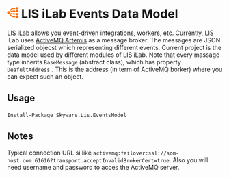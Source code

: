 # <img src="EventsModel/Assets/EventSysIcon.png" height="26"> LIS iLab Events Data Model

[LIS iLab](https://ilab.skyware-group.com/) allows you event-driven integrations, workers, etc. Currently, LIS iLab uses [ActiveMQ Artemis](https://activemq.apache.org/components/artemis/) as a message broker. The messages are JSON serialized objecst which representing different events. Current project is the data model used by different modules of LIS iLab. Note that every massage type inherits `BaseMessage` (abstract class), which has property `DeafultAddress` . This is the address (in term of ActiveMQ borker) where you can expect such an object.

## Usage 

`
Install-Package Skyware.Lis.EventsModel
`

## Notes

Typical connection URL si like `activemq:failover:ssl://som-host.com:61616?transport.acceptInvalidBrokerCert=true`. Also you will need username and password to acces the ActiveMQ server. 

